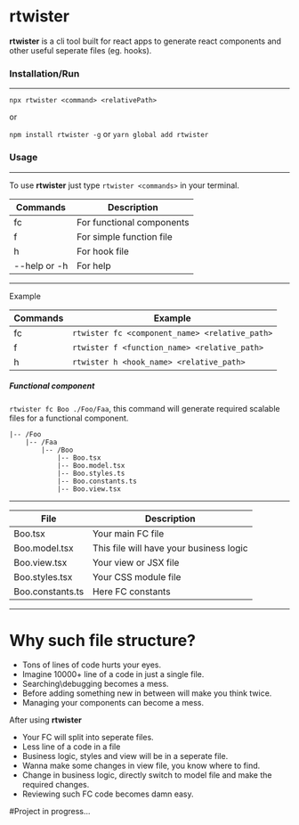 # rtwister
**rtwister** is a cli tool built for react apps to generate react components and other useful seperate files (eg. hooks).

###  Installation/Run
------------

`npx rtwister <command> <relativePath>`

or

`npm install rtwister -g` or `yarn global add rtwister`

### Usage
------------
To use **rtwister** just type `rtwister <commands>` in your terminal.

| Commands | Description |
| ------------ | ------------ |
| fc | For functional components |
| f | For simple function file |
| h | For hook file |
| --help or -h | For help |


------------


Example

| Commands | Example |
| ------------ | ------------ |
| fc | `rtwister fc <component_name> <relative_path>` |
| f | `rtwister f <function_name> <relative_path>` |
| h | `rtwister h <hook_name> <relative_path>` |


##### Functional component

`rtwister fc Boo ./Foo/Faa`, this command will generate required scalable files for a functional component.

```
|-- /Foo
    |-- /Faa
        |-- /Boo
            |-- Boo.tsx
            |-- Boo.model.tsx
            |-- Boo.styles.ts
            |-- Boo.constants.ts
            |-- Boo.view.tsx
```

------------

| File  | Description  |
| ------------ | ------------ |
| Boo.tsx | Your main FC file  |
| Boo.model.tsx | This file will have your business logic  |
| Boo.view.tsx | Your view or JSX file |
| Boo.styles.tsx | Your CSS module file |
| Boo.constants.ts | Here FC constants | 

------------

# Why such file structure?

- Tons of lines of code hurts your eyes.
- Imagine 10000+ line of a code in just a single file.
- Searching\debugging becomes a mess.
- Before adding something new in between will make you think twice.
- Managing your components can become a mess.

After using **rtwister**
- Your FC will split into seperate files.
- Less line of a code in a file
- Business logic, styles and view will be in a seperate file.
- Wanna make some changes in view file, you know where to find.
- Change in business logic, directly switch to model file and make the required changes.
- Reviewing such FC code becomes damn easy.

#Project in progress...






